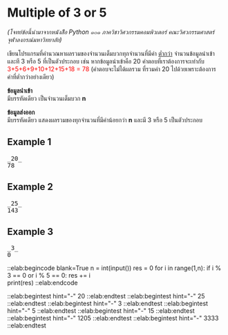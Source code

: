 # Multiple of 3 or 5

*(โจทย์ข้อนี้นำมาจากหนังสืิอ Python ๑๐๑ ภาควิชาวิศวกรรมคอมพิวเตอร์ คณะวิศวกรรมศาสตร์ จุฬาลงกรณ์มหาวิทยาลัย)*  

เขียนโปรแกรมที่คำนวณหาผลรวมของจำนวนเต็มบวกทุกจำนวนที่มีค่า <u>ต่ำกว่า</u> จำนวนข้อมูลนำเข้า และที 3 หรือ 5 ที่เป็นตัวประกอบ เช่น หากข้อมูลนำเข้าคือ 20 คำตอบที่เราต้องการจะเท่ากับ <span style="color: red;">3+5+6+9+10+12+15+18 = 78</span> (คำตอบจะไม่ได้ผลรวม ที่รวมค่า 20 ไปด้วยเพราะต้องการค่าที่ต่ำกว่าอย่างเดียว)

**ข้อมูลนำเข้า**  
มีบรรทัดเดียว เป็นจำนวนเต็มบวก **n**

**ข้อมูลส่งออก**  
มีบรรทัดเดียว แสดงผลรวมของทุกจำนวนที่มีค่าน้อยกว่า **n** และมี 3 หรือ 5 เป็นตัวประกอบ

## Example 1
<pre class="output">
_20_
78
</pre>

## Example 2
<pre class="output">
_25_
143
</pre>

## Example 3
<pre class="output">
_3_
0
</pre>

::elab:begincode blank=True
n = int(input())
res = 0
for i in range(1,n):
    if i % 3 == 0 or i % 5 == 0:
        res += i    
print(res)
::elab:endcode

::elab:begintest hint="-"
20
::elab:endtest
::elab:begintest hint="-"
25
::elab:endtest
::elab:begintest hint="-"
3
::elab:endtest
::elab:begintest hint="-"
5
::elab:endtest
::elab:begintest hint="-"
15
::elab:endtest
::elab:begintest hint="-"
1205
::elab:endtest
::elab:begintest hint="-"
3333
::elab:endtest